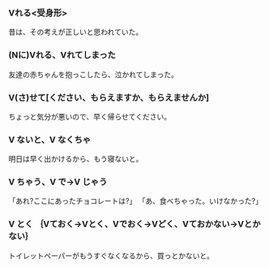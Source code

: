 ### Vれる<受身形>

昔は、その考えが正しいと思われていた。

### (Nに)Vれる、Vれてしまった

友達の赤ちゃんを抱っこしたら、泣かれてしまった。

### V(さ)せて[ください、もらえますか、もらえませんか]

ちょっと気分が悪いので、早く帰らせてください。

### V ないと、V なくちゃ

明日は早く出かけるから、もう寝ないと。

### V ちゃう、V で→V じゃう

「あれ?ここにあったチョコレートは?」
「あ、食べちゃった。いけなかった?」

### V とく ｛Vておく→Vとく、Vでおく→Vどく、Vておかない→Vとかない｝

トイレットペーパーがもうすぐなくなるから、買っとかないと。


